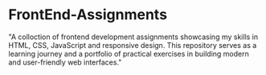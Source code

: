 # FrontEnd-Assignments
"A colloction of frontend development assignments showcasing my skills in HTML, CSS, JavaScript and responsive design. This repository serves as a learning journey and a portfolio of practical exercises in building modern and user-friendly web interfaces."
